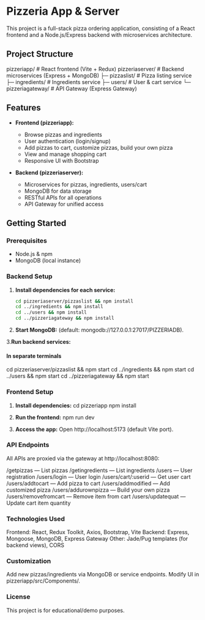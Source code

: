 # Pizzeria App & Server

This project is a full-stack pizza ordering application, consisting of a React frontend and a Node.js/Express backend with microservices architecture.

## Project Structure
pizzeriapp/ # React frontend (Vite + Redux)
pizzeriaserver/ # Backend microservices (Express + MongoDB)
├─ pizzaslist/ # Pizza listing service
├─ ingredients/ # Ingredients service
├─ users/ # User & cart service
└─ pizzeriagateway/ # API Gateway (Express Gateway)

## Features

- **Frontend (pizzeriapp):**
  - Browse pizzas and ingredients
  - User authentication (login/signup)
  - Add pizzas to cart, customize pizzas, build your own pizza
  - View and manage shopping cart
  - Responsive UI with Bootstrap

- **Backend (pizzeriaserver):**
  - Microservices for pizzas, ingredients, users/cart
  - MongoDB for data storage
  - RESTful APIs for all operations
  - API Gateway for unified access

## Getting Started

### Prerequisites

- Node.js & npm
- MongoDB (local instance)

### Backend Setup

1. **Install dependencies for each service:**
   ```sh
   cd pizzeriaserver/pizzaslist && npm install
   cd ../ingredients && npm install
   cd ../users && npm install
   cd ../pizzeriagateway && npm install

2. **Start MongoDB:**
(default: mongodb://127.0.0.1:27017/PIZZERIADB).

3.**Run backend services:**
#### In separate terminals
cd pizzeriaserver/pizzaslist && npm start
cd ../ingredients && npm start
cd ../users && npm start
cd ../pizzeriagateway && npm start



### Frontend Setup

1. **Install dependencies:**
cd pizzeriapp
npm install

2. **Run the frontend:**
npm run dev

3. **Access the app:**
Open http://localhost:5173 (default Vite port).

### API Endpoints
All APIs are proxied via the gateway at http://localhost:8080:

/getpizzas — List pizzas
/getingredients — List ingredients
/users — User registration
/users/login — User login
/users/cart/:userid — Get user cart
/users/addtocart — Add pizza to cart
/users/addmodified — Add customized pizza
/users/addurownpizza — Build your own pizza
/users/removefromcart — Remove item from cart
/users/updatequat — Update cart item quantity

### Technologies Used
Frontend: React, Redux Toolkit, Axios, Bootstrap, Vite
Backend: Express, Mongoose, MongoDB, Express Gateway
Other: Jade/Pug templates (for backend views), CORS

### Customization
Add new pizzas/ingredients via MongoDB or service endpoints.
Modify UI in pizzeriapp/src/Components/.

### License
This project is for educational/demo purposes.
